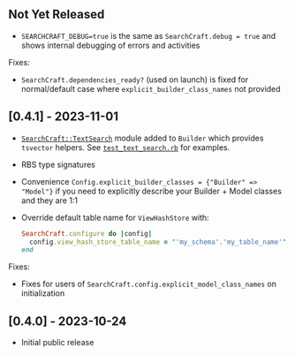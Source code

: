 ## Not Yet Released

- `SEARCHCRAFT_DEBUG=true` is the same as `SearchCraft.debug = true` and shows internal debugging of errors and activities

Fixes:

- `SearchCraft.dependencies_ready?` (used on launch) is fixed for normal/default case where `explicit_builder_class_names` not provided

## [0.4.1] - 2023-11-01

- [`SearchCraft::TextSearch`](lib/searchcraft/text_search.rb) module added to `Builder` which provides `tsvector` helpers. See [`test_text_search.rb`](test/searchcraft/builder/test_text_search.rb) for examples.
- RBS type signatures
- Convenience `Config.explicit_builder_classes = {"Builder" => "Model"}` if you need to explicitly describe your Builder + Model classes and they are 1:1
- Override default table name for `ViewHashStore` with:

    ```ruby
    SearchCraft.configure do |config|
      config.view_hash_store_table_name = "'my_schema'.'my_table_name'"`
    end
    ```

Fixes:

- Fixes for users of `SearchCraft.config.explicit_model_class_names` on initialization

## [0.4.0] - 2023-10-24

- Initial public release
